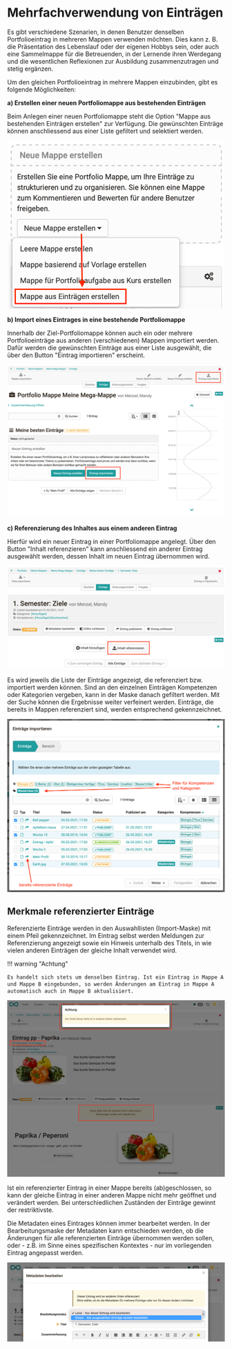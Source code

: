 # Mehrfachverwendung von Einträgen

Es gibt verschiedene Szenarien, in denen Benutzer denselben Portfolioeintrag
in mehreren Mappen verwenden möchten. Dies kann z. B. die Präsentation des
Lebenslauf oder der eigenen Hobbys sein, oder auch eine Sammelmappe für die
Betreuenden, in der Lernende ihren Werdegang und die wesentlichen Reflexionen
zur Ausbildung zusammenzutragen und stetig ergänzen.

Um den gleichen Portfolioeintrag in mehrere Mappen einzubinden, gibt es
folgende Möglichkeiten:

 **a) Erstellen einer neuen Portfoliomappe aus bestehenden Einträgen**

Beim Anlegen einer neuen Portfoliomappe steht die Option "Mappe aus
bestehenden Einträgen erstellen" zur Verfügung. Die gewünschten Einträge
können anschliessend aus einer Liste gefiltert und selektiert werden.

![mappe_aus_eintraegen.png](assets/Mappe%20aus%20Eintraegen%20DE.png)  
   
  
 **b) Import eines Eintrages in eine bestehende Portfoliomappe**

Innerhalb der Ziel-Portfoliomappe können auch ein oder mehrere
Portfolioeinträge aus anderen (verschiedenen) Mappen importiert werden. Dafür
werden die gewünschten Einträge aus einer Liste ausgewählt, die über den
Button "Eintrag importieren" erscheint.


![import_mappe.png](assets/Import%20Mappe%20DE.png)  
  
 **c) Referenzierung des Inhaltes aus einem anderen Eintrag**

Hierfür wird ein neuer Eintrag in einer Portfoliomappe angelegt. Über den
Button "Inhalt referenzieren" kann anschliessend ein anderer Eintrag
ausgewählt werden, dessen Inhalt im neuen Eintrag übernommen wird.

![inhalte_referenzieren.png](assets/Eintrag%20Inhalt%20referenzieren%20DE.png)  
  
Es wird jeweils die Liste der Einträge angezeigt, die referenziert bzw.
importiert werden können. Sind an den einzelnen Einträgen Kompetenzen oder
Kategorien vergeben, kann in der Maske danach gefiltert werden. Mit der Suche
können die Ergebnisse weiter verfeinert werden. Einträge, die bereits in
Mappen referenziert sind, werden entsprechend gekennzeichnet.

![import_dialog.png](assets/Import%20Dialog%20DE.png)

## Merkmale referenzierter Einträge

Referenzierte Einträge werden in den Auswahllisten (Import-Maske) mit einem
Pfeil gekennzeichnet. Im Eintrag selbst werden Meldungen zur Referenzierung
angezeigt sowie ein Hinweis unterhalb des Titels, in wie vielen anderen
Einträgen der gleiche Inhalt verwendet wird.

!!! warning "Achtung"

    Es handelt sich stets um denselben Eintrag. Ist ein Eintrag in Mappe A und Mappe B eingebunden, so werden Änderungen am Eintrag in Mappe A automatisch auch in Mappe B aktualisiert.

![refrenzierung.png](assets/Referenzierung_DE.png)

Ist ein referenzierter Eintrag in einer Mappe bereits (ab)geschlossen, so kann
der gleiche Eintrag in einer anderen Mappe nicht mehr geöffnet und verändert
werden. Bei unterschiedlichen Zuständen der Einträge gewinnt der
restriktivste.

Die Metadaten eines Eintrages können immer bearbeitet werden. In der
Bearbeitungsmaske der Metadaten kann entschieden werden, ob die Änderungen für
alle referenzierten Einträge übernommen werden sollen, oder - z.B. im Sinne
eines spezifischen Kontextes - nur im vorliegenden Eintrag angepasst werden.

![metadaten_aendern.png](assets/Metadaten%20aendern%20Referenz%20DE.png)
